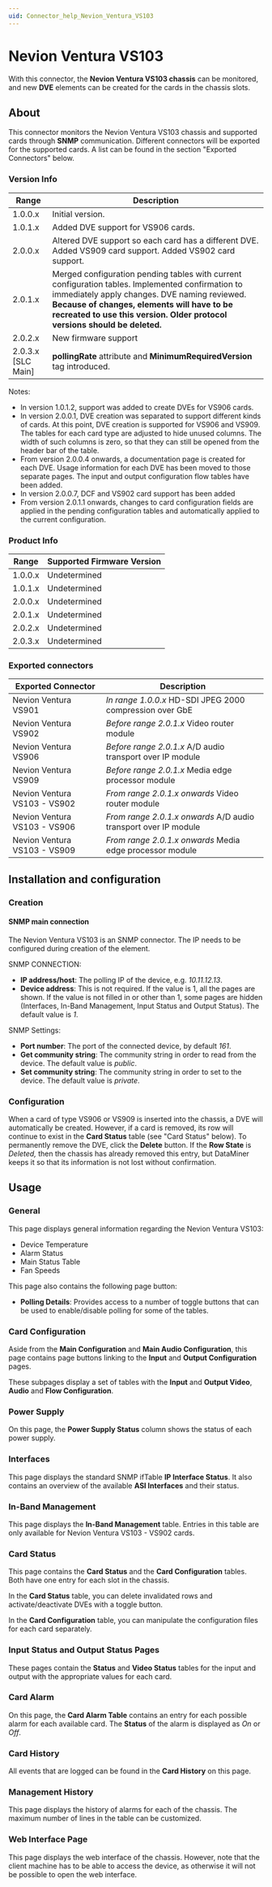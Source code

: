 ```yaml
---
uid: Connector_help_Nevion_Ventura_VS103
---
```


# Nevion Ventura VS103

With this connector, the **Nevion Ventura VS103 chassis** can be monitored, and new **DVE** elements can be created for the cards in the chassis slots.

## About

This connector monitors the Nevion Ventura VS103 chassis and supported cards through **SNMP** communication. Different connectors will be exported for the supported cards. A list can be found in the section "Exported Connectors" below.

### Version Info

| **Range**     | **Description**                                                                                                                                                                                                                                                               |
|----------------------|-------------------------------------------------------------------------------------------------------------------------------------------------------------------------------------------------------------------------------------------------------------------------------|
| 1.0.0.x              | Initial version.                                                                                                                                                                                                                                                              |
| 1.0.1.x              | Added DVE support for VS906 cards.                                                                                                                                                                                                                                            |
| 2.0.0.x              | Altered DVE support so each card has a different DVE. Added VS909 card support. Added VS902 card support.                                                                                                                                                                     |
| 2.0.1.x              | Merged configuration pending tables with current configuration tables. Implemented confirmation to immediately apply changes. DVE naming reviewed. **Because of changes, elements will have to be recreated to use this version. Older protocol versions should be deleted.** |
| 2.0.2.x              | New firmware support                                                                                                                                                                                                                                                          |
| 2.0.3.x [SLC Main]   | **pollingRate** attribute and **MinimumRequiredVersion** tag introduced.                                                                                                                                                                                                      |

Notes:

- In version 1.0.1.2, support was added to create DVEs for VS906 cards.
- In version 2.0.0.1, DVE creation was separated to support different kinds of cards. At this point, DVE creation is supported for VS906 and VS909. The tables for each card type are adjusted to hide unused columns. The width of such columns is zero, so that they can still be opened from the header bar of the table.
- From version 2.0.0.4 onwards, a documentation page is created for each DVE. Usage information for each DVE has been moved to those separate pages. The input and output configuration flow tables have been added.
- In version 2.0.0.7, DCF and VS902 card support has been added
- From version 2.0.1.1 onwards, changes to card configuration fields are applied in the pending configuration tables and automatically applied to the current configuration.

### Product Info

| Range | Supported Firmware Version |
|------------------|-----------------------------|
| 1.0.0.x          | Undetermined                |
| 1.0.1.x          | Undetermined                |
| 2.0.0.x          | Undetermined                |
| 2.0.1.x          | Undetermined                |
| 2.0.2.x          | Undetermined                |
| 2.0.3.x          | Undetermined                |

### Exported connectors

| **Exported Connector**        | **Description**                                                 |
|------------------------------|-----------------------------------------------------------------|
| Nevion Ventura VS901         | *In range 1.0.0.x* HD-SDI JPEG 2000 compression over GbE        |
| Nevion Ventura VS902         | *Before range 2.0.1.x* Video router module                      |
| Nevion Ventura VS906         | *Before range 2.0.1.x* A/D audio transport over IP module       |
| Nevion Ventura VS909         | *Before range 2.0.1.x* Media edge processor module              |
| Nevion Ventura VS103 - VS902 | *From range 2.0.1.x onwards* Video router module                |
| Nevion Ventura VS103 - VS906 | *From range 2.0.1.x onwards* A/D audio transport over IP module |
| Nevion Ventura VS103 - VS909 | *From range 2.0.1.x onwards* Media edge processor module        |

## Installation and configuration

### Creation

#### SNMP main connection

The Nevion Ventura VS103 is an SNMP connector. The IP needs to be configured during creation of the element.

SNMP CONNECTION:

- **IP address/host**: The polling IP of the device, e.g. *10.11.12.13*.
- **Device address**: This is not required. If the value is 1, all the pages are shown. If the value is not filled in or other than 1, some pages are hidden (Interfaces, In-Band Management, Input Status and Output Status). The default value is *1*.

SNMP Settings:

- **Port number**: The port of the connected device, by default *161*.
- **Get community string**: The community string in order to read from the device. The default value is *public*.
- **Set community string**: The community string in order to set to the device. The default value is *private*.

### Configuration

When a card of type VS906 or VS909 is inserted into the chassis, a DVE will automatically be created. However, if a card is removed, its row will continue to exist in the **Card Status** table (see "Card Status" below). To permanently remove the DVE, click the **Delete** button. If the **Row State** is *Deleted,* then the chassis has already removed this entry, but DataMiner keeps it so that its information is not lost without confirmation.

## Usage

### General

This page displays general information regarding the Nevion Ventura VS103:

- Device Temperature
- Alarm Status
- Main Status Table
- Fan Speeds

This page also contains the following page button:

- **Polling Details**: Provides access to a number of toggle buttons that can be used to enable/disable polling for some of the tables.

### Card Configuration

Aside from the **Main Configuration** and **Main Audio Configuration**, this page contains page buttons linking to the **Input** and **Output Configuration** pages.

These subpages display a set of tables with the **Input** and **Output Video**, **Audio** and **Flow Configuration**.

### Power Supply

On this page, the **Power Supply Status** column shows the status of each power supply.

### Interfaces

This page displays the standard SNMP ifTable **IP Interface Status**. It also contains an overview of the available **ASI Interfaces** and their status.

### In-Band Management

This page displays the **In-Band Management** table. Entries in this table are only available for Nevion Ventura VS103 - VS902 cards.

### Card Status

This page contains the **Card Status** and the **Card Configuration** tables. Both have one entry for each slot in the chassis.

In the **Card Status** table, you can delete invalidated rows and activate/deactivate DVEs with a toggle button.

In the **Card Configuration** table, you can manipulate the configuration files for each card separately.

### Input Status and Output Status Pages

These pages contain the **Status** and **Video Status** tables for the input and output with the appropriate values for each card.

### Card Alarm

On this page, the **Card Alarm Table** contains an entry for each possible alarm for each available card. The **Status** of the alarm is displayed as *On* or *Off*.

### Card History

All events that are logged can be found in the **Card History** on this page.

### Management History

This page displays the history of alarms for each of the chassis. The maximum number of lines in the table can be customized.

### Web Interface Page

This page displays the web interface of the chassis. However, note that the client machine has to be able to access the device, as otherwise it will not be possible to open the web interface.
